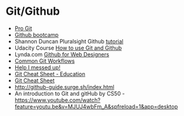 # Git/Github

* [Pro Git](https://git-scm.com/book/en/v2)
* [Github bootcamp](https://help.github.com)
* Shannon Duncan Pluralsight Github [tutorial](https://www.pluralsight.com/blog/software-development/github-tutorial)
* Udacity Course  [How to use Git and Github]( https://www.udacity.com/course/how-to-use-git-and-github--ud775)
* Lynda.com [Github for Web Designers](https://www.lynda.com/GitHub-tutorials/GitHub-Web-Designers/162276-2.html)
* [Common Git Workflows](https://www.atlassian.com/git/tutorials/comparing-workflows)
* [Help I messed up!](http://sethrobertson.github.io/GitFixUm/fixup.html)
* [Git Cheat Sheet - Education](https://education.github.com/git-cheat-sheet-education.pdf)
* [Git Cheat Sheet](https://services.github.com/on-demand/downloads/github-git-cheat-sheet.pdf)
* http://github-guide.surge.sh/index.html
* An introduction to Git and gitHub by CS50 - https://www.youtube.com/watch?feature=youtu.be&v=MJUJ4wbFm_A&spfreload=1&app=desktop
